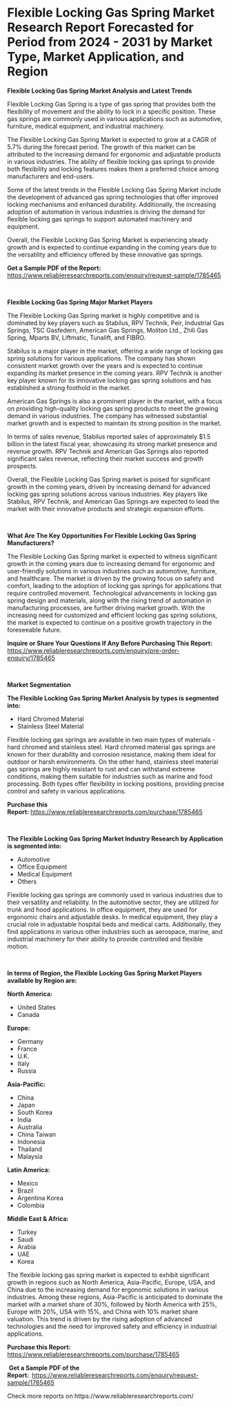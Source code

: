 <p><h1>Flexible Locking Gas Spring Market Research Report Forecasted for Period from 2024 -  2031 by Market Type, Market Application, and Region</h1></p><p><strong>Flexible Locking Gas Spring Market Analysis and Latest Trends</strong></p>
<p><p>Flexible Locking Gas Spring is a type of gas spring that provides both the flexibility of movement and the ability to lock in a specific position. These gas springs are commonly used in various applications such as automotive, furniture, medical equipment, and industrial machinery.</p><p>The Flexible Locking Gas Spring Market is expected to grow at a CAGR of 5.7% during the forecast period. The growth of this market can be attributed to the increasing demand for ergonomic and adjustable products in various industries. The ability of flexible locking gas springs to provide both flexibility and locking features makes them a preferred choice among manufacturers and end-users.</p><p>Some of the latest trends in the Flexible Locking Gas Spring Market include the development of advanced gas spring technologies that offer improved locking mechanisms and enhanced durability. Additionally, the increasing adoption of automation in various industries is driving the demand for flexible locking gas springs to support automated machinery and equipment.</p><p>Overall, the Flexible Locking Gas Spring Market is experiencing steady growth and is expected to continue expanding in the coming years due to the versatility and efficiency offered by these innovative gas springs.</p></p>
<p><strong>Get a Sample PDF of the Report:&nbsp;</strong> <a href="https://www.reliableresearchreports.com/enquiry/request-sample/1785465">https://www.reliableresearchreports.com/enquiry/request-sample/1785465</a></p>
<p>&nbsp;</p>
<p><strong>Flexible Locking Gas Spring Major Market Players</strong></p>
<p><p>The Flexible Locking Gas Spring market is highly competitive and is dominated by key players such as Stabilus, RPV Technik, Peir, Industrial Gas Springs, TSC Gasfedern, American Gas Springs, Moliton Ltd., Zhili Gas Spring, Mparts BV, Liftmatic, Tunalift, and FIBRO.</p><p>Stabilus is a major player in the market, offering a wide range of locking gas spring solutions for various applications. The company has shown consistent market growth over the years and is expected to continue expanding its market presence in the coming years. RPV Technik is another key player known for its innovative locking gas spring solutions and has established a strong foothold in the market.</p><p>American Gas Springs is also a prominent player in the market, with a focus on providing high-quality locking gas spring products to meet the growing demand in various industries. The company has witnessed substantial market growth and is expected to maintain its strong position in the market.</p><p>In terms of sales revenue, Stabilus reported sales of approximately $1.5 billion in the latest fiscal year, showcasing its strong market presence and revenue growth. RPV Technik and American Gas Springs also reported significant sales revenue, reflecting their market success and growth prospects.</p><p>Overall, the Flexible Locking Gas Spring market is poised for significant growth in the coming years, driven by increasing demand for advanced locking gas spring solutions across various industries. Key players like Stabilus, RPV Technik, and American Gas Springs are expected to lead the market with their innovative products and strategic expansion efforts.</p></p>
<p>&nbsp;</p>
<p><strong>What Are The Key Opportunities For Flexible Locking Gas Spring Manufacturers?</strong></p>
<p><p>The Flexible Locking Gas Spring market is expected to witness significant growth in the coming years due to increasing demand for ergonomic and user-friendly solutions in various industries such as automotive, furniture, and healthcare. The market is driven by the growing focus on safety and comfort, leading to the adoption of locking gas springs for applications that require controlled movement. Technological advancements in locking gas spring design and materials, along with the rising trend of automation in manufacturing processes, are further driving market growth. With the increasing need for customized and efficient locking gas spring solutions, the market is expected to continue on a positive growth trajectory in the foreseeable future.</p></p>
<p><strong>Inquire or Share Your Questions If Any Before Purchasing This Report:</strong> <a href="https://www.reliableresearchreports.com/enquiry/pre-order-enquiry/1785465">https://www.reliableresearchreports.com/enquiry/pre-order-enquiry/1785465</a></p>
<p>&nbsp;</p>
<p><strong>Market Segmentation</strong></p>
<p><strong>The Flexible Locking Gas Spring Market Analysis by types is segmented into:</strong></p>
<p><ul><li>Hard Chromed Material</li><li>Stainless Steel Material</li></ul></p>
<p><p>Flexible locking gas springs are available in two main types of materials - hard chromed and stainless steel. Hard chromed material gas springs are known for their durability and corrosion resistance, making them ideal for outdoor or harsh environments. On the other hand, stainless steel material gas springs are highly resistant to rust and can withstand extreme conditions, making them suitable for industries such as marine and food processing. Both types offer flexibility in locking positions, providing precise control and safety in various applications.</p></p>
<p><strong>Purchase this Report:&nbsp;</strong><a href="https://www.reliableresearchreports.com/purchase/1785465">https://www.reliableresearchreports.com/purchase/1785465</a></p>
<p>&nbsp;</p>
<p><strong>The Flexible Locking Gas Spring Market Industry Research by Application is segmented into:</strong></p>
<p><ul><li>Automotive</li><li>Office Equipment</li><li>Medical Equipment</li><li>Others</li></ul></p>
<p><p>Flexible locking gas springs are commonly used in various industries due to their versatility and reliability. In the automotive sector, they are utilized for trunk and hood applications. In office equipment, they are used for ergonomic chairs and adjustable desks. In medical equipment, they play a crucial role in adjustable hospital beds and medical carts. Additionally, they find applications in various other industries such as aerospace, marine, and industrial machinery for their ability to provide controlled and flexible motion.</p></p>
<p>&nbsp;</p>
<p><strong>In terms of Region, the Flexible Locking Gas Spring Market Players available by Region are:</strong></p>
<p>
    <p> <strong> North America: </strong>
        <ul>
            <li>United States</li>
            <li>Canada</li>
        </ul>
        </p> 
    <p> <strong> Europe: </strong>
        <ul>
            <li>Germany</li>
            <li>France</li>
            <li>U.K.</li>
            <li>Italy</li>
            <li>Russia</li>
        </ul>
        </p> 
    <p> <strong> Asia-Pacific: </strong>
        <ul>
            <li>China</li>
            <li>Japan</li>
            <li>South Korea</li>
            <li>India</li>
            <li>Australia</li>
            <li>China Taiwan</li>
            <li>Indonesia</li>
            <li>Thailand</li>
            <li>Malaysia</li>
        </ul>
        </p> 
    <p> <strong> Latin America: </strong>
        <ul>
            <li>Mexico</li>
            <li>Brazil</li>
            <li>Argentina Korea</li>
            <li>Colombia</li>
        </ul>
        </p> 
    <p> <strong> Middle East & Africa: </strong>
        <ul>
            <li>Turkey</li>
            <li>Saudi</li>
            <li>Arabia</li>
            <li>UAE</li>
            <li>Korea</li>
        </ul>
    </p>
    </p>
<p><p>The flexible locking gas spring market is expected to exhibit significant growth in regions such as North America, Asia-Pacific, Europe, USA, and China due to the increasing demand for ergonomic solutions in various industries. Among these regions, Asia-Pacific is anticipated to dominate the market with a market share of 30%, followed by North America with 25%, Europe with 20%, USA with 15%, and China with 10% market share valuation. This trend is driven by the rising adoption of advanced technologies and the need for improved safety and efficiency in industrial applications.</p></p>
<p><strong>Purchase this Report: </strong><a href="https://www.reliableresearchreports.com/purchase/1785465">https://www.reliableresearchreports.com/purchase/1785465</a></p>
<p>&nbsp;<strong>Get a Sample PDF of the Report:&nbsp;&nbsp;</strong><a href="https://www.reliableresearchreports.com/enquiry/request-sample/1785465">https://www.reliableresearchreports.com/enquiry/request-sample/1785465</a></p>
<p><strong></strong></p>
<p>Check more reports on https://www.reliableresearchreports.com/</p>